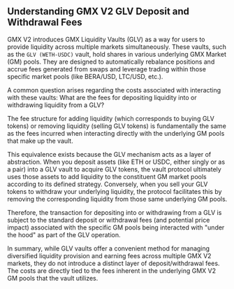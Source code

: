 ## Understanding GMX V2 GLV Deposit and Withdrawal Fees

GMX V2 introduces GMX Liquidity Vaults (GLV) as a way for users to provide liquidity across multiple markets simultaneously. These vaults, such as the `GLV (WETH-USDC)` vault, hold shares in various underlying GMX Market (GM) pools. They are designed to automatically rebalance positions and accrue fees generated from swaps and leverage trading within those specific market pools (like BERA/USD, LTC/USD, etc.).

A common question arises regarding the costs associated with interacting with these vaults: What are the fees for depositing liquidity into or withdrawing liquidity from a GLV?

The fee structure for adding liquidity (which corresponds to buying GLV tokens) or removing liquidity (selling GLV tokens) is fundamentally the same as the fees incurred when interacting directly with the underlying GM pools that make up the vault.

This equivalence exists because the GLV mechanism acts as a layer of abstraction. When you deposit assets (like ETH or USDC, either singly or as a pair) into a GLV vault to acquire GLV tokens, the vault protocol ultimately uses those assets to add liquidity to the constituent GM market pools according to its defined strategy. Conversely, when you sell your GLV tokens to withdraw your underlying liquidity, the protocol facilitates this by removing the corresponding liquidity from those same underlying GM pools.

Therefore, the transaction for depositing into or withdrawing from a GLV is subject to the standard deposit or withdrawal fees (and potential price impact) associated with the specific GM pools being interacted with "under the hood" as part of the GLV operation.

In summary, while GLV vaults offer a convenient method for managing diversified liquidity provision and earning fees across multiple GMX V2 markets, they do not introduce a distinct layer of deposit/withdrawal fees. The costs are directly tied to the fees inherent in the underlying GMX V2 GM pools that the vault utilizes.